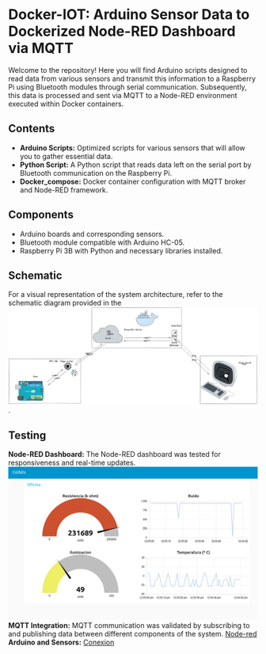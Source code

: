 # 

# Docker-IOT: Arduino Sensor Data to Dockerized Node-RED Dashboard via MQTT

Welcome to the repository! Here you will find Arduino scripts designed to read data from various sensors and transmit this information to a Raspberry Pi using Bluetooth modules through serial communication. Subsequently, this data is processed and sent via MQTT to a Node-RED environment executed within Docker containers.

## Contents

- **Arduino Scripts:** Optimized scripts for various sensors that will allow you to gather essential data.
- **Python Script:** A Python script that reads data left on the serial port by Bluetooth communication on the Raspberry Pi.
- **Docker_compose:** Docker container configuration with MQTT broker and Node-RED framework.

## Components

- Arduino boards and corresponding sensors.
- Bluetooth module compatible with Arduino HC-05.
- Raspberry Pi 3B with Python and necessary libraries installed.
## Schematic

For a visual representation of the system architecture, refer to the schematic diagram provided in the ![Schematic](Img/Untitled-2023-03-22-1505.png).

## Testing
**Node-RED Dashboard:** The Node-RED dashboard was  tested for responsiveness and real-time updates.
![Dashboard](Img/2d7600b6-f3c5-4c66-b679-93378a08659a.jpg)
**MQTT Integration:** MQTT communication was validated by subscribing to and publishing data between different components of the system.
[Node-red](Img/053ec601-b63f-4b7d-a8a3-cbd59eb100c8.jpg)
 **Arduino and Sensors:**
[Conexion](Img/89f7e296-ad63-4d4b-8fb2-d9899b35ef57.jpg)
